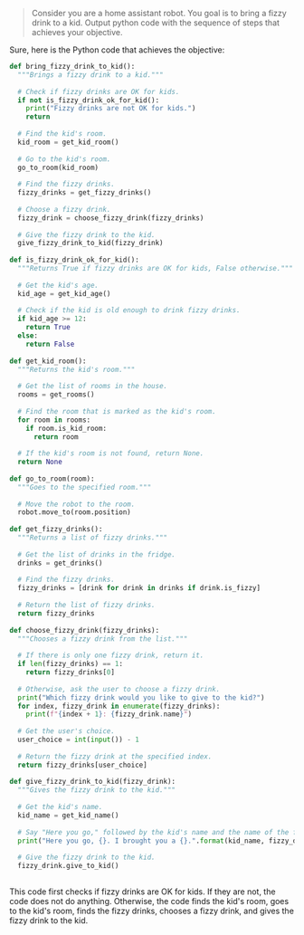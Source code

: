 > Consider you are a home assistant robot. You goal is to bring a fizzy drink to a kid. Output python code with the sequence of steps that achieves your objective.  
>  
Sure, here is the Python code that achieves the objective:  
  
```python  
def bring_fizzy_drink_to_kid():  
  """Brings a fizzy drink to a kid."""  
  
  # Check if fizzy drinks are OK for kids.  
  if not is_fizzy_drink_ok_for_kid():  
    print("Fizzy drinks are not OK for kids.")  
    return  
  
  # Find the kid's room.  
  kid_room = get_kid_room()  
  
  # Go to the kid's room.  
  go_to_room(kid_room)  
  
  # Find the fizzy drinks.  
  fizzy_drinks = get_fizzy_drinks()  
  
  # Choose a fizzy drink.  
  fizzy_drink = choose_fizzy_drink(fizzy_drinks)  
  
  # Give the fizzy drink to the kid.  
  give_fizzy_drink_to_kid(fizzy_drink)  
  
def is_fizzy_drink_ok_for_kid():  
  """Returns True if fizzy drinks are OK for kids, False otherwise."""  
  
  # Get the kid's age.  
  kid_age = get_kid_age()  
  
  # Check if the kid is old enough to drink fizzy drinks.  
  if kid_age >= 12:  
    return True  
  else:  
    return False  
  
def get_kid_room():  
  """Returns the kid's room."""  
  
  # Get the list of rooms in the house.  
  rooms = get_rooms()  
  
  # Find the room that is marked as the kid's room.  
  for room in rooms:  
    if room.is_kid_room:  
      return room  
  
  # If the kid's room is not found, return None.  
  return None  
  
def go_to_room(room):  
  """Goes to the specified room."""  
  
  # Move the robot to the room.  
  robot.move_to(room.position)  
  
def get_fizzy_drinks():  
  """Returns a list of fizzy drinks."""  
  
  # Get the list of drinks in the fridge.  
  drinks = get_drinks()  
  
  # Find the fizzy drinks.  
  fizzy_drinks = [drink for drink in drinks if drink.is_fizzy]  
  
  # Return the list of fizzy drinks.  
  return fizzy_drinks  
  
def choose_fizzy_drink(fizzy_drinks):  
  """Chooses a fizzy drink from the list."""  
  
  # If there is only one fizzy drink, return it.  
  if len(fizzy_drinks) == 1:  
    return fizzy_drinks[0]  
  
  # Otherwise, ask the user to choose a fizzy drink.  
  print("Which fizzy drink would you like to give to the kid?")  
  for index, fizzy_drink in enumerate(fizzy_drinks):  
    print(f"{index + 1}: {fizzy_drink.name}")  
  
  # Get the user's choice.  
  user_choice = int(input()) - 1  
  
  # Return the fizzy drink at the specified index.  
  return fizzy_drinks[user_choice]  
  
def give_fizzy_drink_to_kid(fizzy_drink):  
  """Gives the fizzy drink to the kid."""  
  
  # Get the kid's name.  
  kid_name = get_kid_name()  
  
  # Say "Here you go," followed by the kid's name and the name of the fizzy drink.  
  print("Here you go, {}. I brought you a {}.".format(kid_name, fizzy_drink.name))  
  
  # Give the fizzy drink to the kid.  
  fizzy_drink.give_to_kid()  
  
```  
  
This code first checks if fizzy drinks are OK for kids. If they are not, the code does not do anything. Otherwise, the code finds the kid's room, goes to the kid's room, finds the fizzy drinks, chooses a fizzy drink, and gives the fizzy drink to the kid.  
